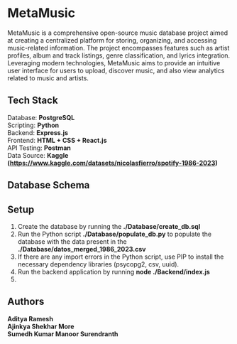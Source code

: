 # MetaMusic

MetaMusic is a comprehensive open-source music database project aimed at creating a centralized platform for storing, organizing, and accessing music-related information. The project encompasses features such as artist profiles, album and track listings, genre classification, and lyrics integration. Leveraging modern technologies, MetaMusic aims to provide an intuitive user interface for users to upload, discover music, and also view analytics related to music and artists.

## Tech Stack
Database: <b>PostgreSQL</b> <br>
Scripting: <b> Python </b> <br>
Backend: <b> Express.js </b> <br>
Frontend: <b> HTML + CSS + React.js </b> <br>
API Testing: <b> Postman </b> <br>
Data Source: <b> Kaggle (https://www.kaggle.com/datasets/nicolasfierro/spotify-1986-2023) </b><br>

## Database Schema


## Setup
1. Create the database by running the <b>./Database/create_db.sql</b>
2. Run the Python script <b>./Database/populate_db.py</b> to populate the database with the data present in the <b>./Database/datos_merged_1986_2023.csv</b>
3. If there are any import errors in the Python script, use PIP to install the necessary dependency libraries (psycopg2, csv, uuid).
4. Run the backend application by running <b>node ./Backend/index.js</b>
5. 



## Authors
<b>Aditya Ramesh<br>
Ajinkya Shekhar More<br>
Sumedh Kumar Manoor Surendranth<br></b>
 
